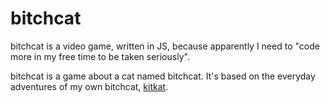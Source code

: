# bitchcat

bitchcat is a video game, written in JS, because apparently I need to "code more in my free time to be taken seriously".

bitchcat is a game about a cat named bitchcat. It's based on the everyday adventures of my own bitchcat, [kitkat](http://instagram.com/p/vbguQlNSuW/?modal=true).
